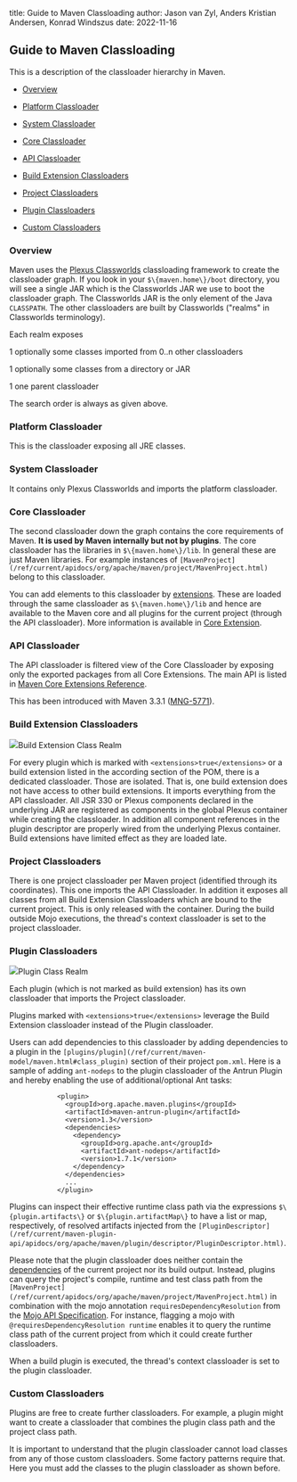 title: Guide to Maven Classloading
author: Jason van Zyl, Anders Kristian Andersen, Konrad Windszus
date: 2022-11-16

<!--
Licensed to the Apache Software Foundation (ASF) under one
or more contributor license agreements.  See the NOTICE file
distributed with this work for additional information
regarding copyright ownership.  The ASF licenses this file
to you under the Apache License, Version 2.0 (the
"License"); you may not use this file except in compliance
with the License.  You may obtain a copy of the License at

    http://www.apache.org/licenses/LICENSE-2.0

Unless required by applicable law or agreed to in writing,
software distributed under the License is distributed on an
"AS IS" BASIS, WITHOUT WARRANTIES OR CONDITIONS OF ANY
KIND, either express or implied.  See the License for the
specific language governing permissions and limitations
under the License.
-->
## Guide to Maven Classloading


 This is a description of the classloader hierarchy in Maven.



 - [Overview](Overview)

 - [Platform Classloader](Platform_Classloader)

 - [System Classloader](System_Classloader)

 - [Core Classloader](Core_Classloader)

 - [API Classloader](API_Classloader)

 - [Build Extension Classloaders](Build_Extension_Classloaders)

 - [Project Classloaders](Project_Classloaders)

 - [Plugin Classloaders](Plugin_Classloaders)

 - [Custom Classloaders](Custom_Classloaders)


### Overview


 Maven uses the [Plexus Classworlds](https://codehaus-plexus.github.io/plexus-classworlds/) classloading framework to create the classloader graph. If you look in your `$\{maven.home\}/boot` directory, you will see a single JAR which is the Classworlds JAR we use to boot the classloader graph. The Classworlds JAR is the only element of the Java `CLASSPATH`. The other classloaders are built by Classworlds ("realms" in Classworlds terminology).


 Each realm exposes



 1 optionally some classes imported from 0..n other classloaders

 1 optionally some classes from a directory or JAR

 1 one parent classloader


 The search order is always as given above.



### Platform Classloader


 This is the classloader exposing all JRE classes.



### System Classloader


 It contains only Plexus Classworlds and imports the platform classloader.



### Core Classloader


 The second classloader down the graph contains the core requirements of Maven. **It is used by Maven internally but not by plugins**. The core classloader has the libraries in `$\{maven.home\}/lib`. In general these are just Maven libraries. For example instances of `[MavenProject](/ref/current/apidocs/org/apache/maven/project/MavenProject.html)` belong to this classloader.


 You can add elements to this classloader by [extensions](/ref/current/maven-model/maven.html#class_extension). These are loaded through the same classloader as `$\{maven.home\}/lib` and hence are available to the Maven core and all plugins for the current project (through the API classloader). More information is available in [Core Extension](./guide-using-extensions.html).



### API Classloader


 The API classloader is filtered view of the Core Classloader by exposing only the exported packages from all Core Extensions. The main API is listed in [Maven Core Extensions Reference](https://maven.apache.org/ref/3-LATEST/maven-core/core-extensions.html).


 This has been introduced with Maven 3.3.1 ([MNG-5771](https://issues.apache.org/jira/browse/MNG-5771)).



### Build Extension Classloaders

<img src="../../buildExtensionClassRealm.svg" />Build Extension Class Realm

 For every plugin which is marked with `<extensions>true</extensions>` or a build extension listed in the according section of the POM, there is a dedicated classloader. Those are isolated. That is, one build extension does not have access to other build extensions. It imports everything from the API classloader. All JSR 330 or Plexus components declared in the underlying JAR are registered as components in the global Plexus container while creating the classloader. In addition all component references in the plugin descriptor are properly wired from the underlying Plexus container. Build extensions have limited effect as they are loaded late.



### Project Classloaders


 There is one project classloader per Maven project (identified through its coordinates). This one imports the API Classloader. In addition it exposes all classes from all Build Extension Classloaders which are bound to the current project. This is only released with the container. During the build outside Mojo executions, the thread's context classloader is set to the project classloader.



### Plugin Classloaders

<img src="../../pluginClassRealm.svg" />Plugin Class Realm

 Each plugin (which is not marked as build extension) has its own classloader that imports the Project classloader. 


 Plugins marked with `<extensions>true</extensions>` leverage the Build Extension classloader instead of the Plugin classloader.


 Users can add dependencies to this classloader by adding dependencies to a plugin in the `[plugins/plugin](/ref/current/maven-model/maven.html#class_plugin)` section of their project `pom.xml`. Here is a sample of adding `ant-nodeps` to the plugin classloader of the Antrun Plugin and hereby enabling the use of additional/optional Ant tasks:



```
            <plugin>
              <groupId>org.apache.maven.plugins</groupId>
              <artifactId>maven-antrun-plugin</artifactId>
              <version>1.3</version>
              <dependencies>
                <dependency>
                  <groupId>org.apache.ant</groupId>
                  <artifactId>ant-nodeps</artifactId>
                  <version>1.7.1</version>
                </dependency>
              </dependencies>
              ...
            </plugin>
```

 Plugins can inspect their effective runtime class path via the expressions `$\{plugin.artifacts\}` or `$\{plugin.artifactMap\}` to have a list or map, respectively, of resolved artifacts injected from the `[PluginDescriptor](/ref/current/maven-plugin-api/apidocs/org/apache/maven/plugin/descriptor/PluginDescriptor.html)`.


 Please note that the plugin classloader does neither contain the [dependencies](/ref/current/maven-model/maven.html#class_dependency) of the current project nor its build output. Instead, plugins can query the project's compile, runtime and test class path from the `[MavenProject](/ref/current/apidocs/org/apache/maven/project/MavenProject.html)` in combination with the mojo annotation `requiresDependencyResolution` from the [Mojo API Specification](/developers/mojo-api-specification.html). For instance, flagging a mojo with `@requiresDependencyResolution runtime` enables it to query the runtime class path of the current project from which it could create further classloaders.


 When a build plugin is executed, the thread's context classloader is set to the plugin classloader.



### Custom Classloaders


 Plugins are free to create further classloaders. For example, a plugin might want to create a classloader that combines the plugin class path and the project class path.


 It is important to understand that the plugin classloader cannot load classes from any of those custom classloaders. Some factory patterns require that. Here you must add the classes to the plugin classloader as shown before.



